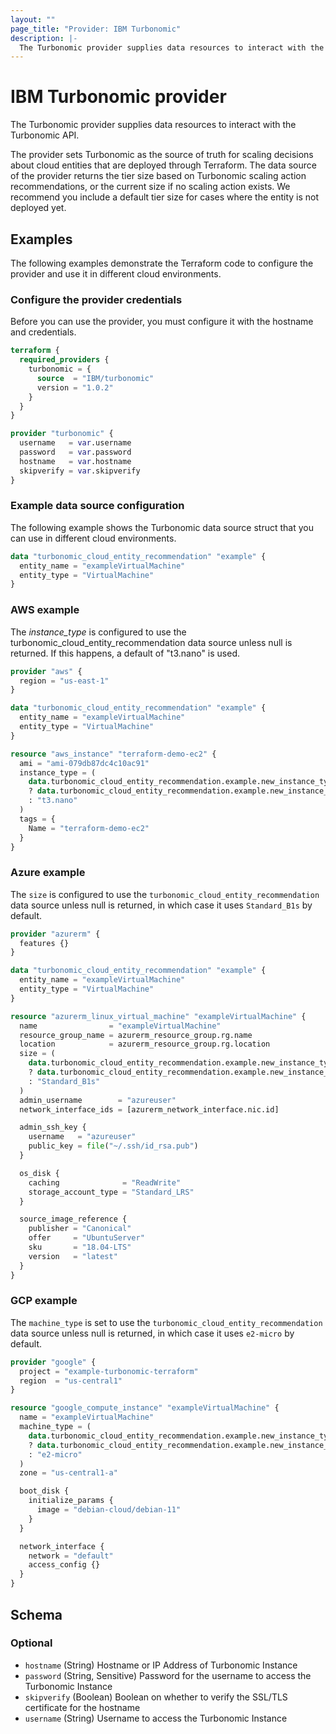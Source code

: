 ```yaml
---
layout: ""
page_title: "Provider: IBM Turbonomic"
description: |-
  The Turbonomic provider supplies data resources to interact with the Turbonomic API.
---
```


# IBM Turbonomic provider

The Turbonomic provider supplies data resources to interact with the Turbonomic API.

The provider sets Turbonomic as the source of truth for scaling decisions about cloud
entities that are deployed through Terraform. The data source of the provider returns
the tier size based on Turbonomic scaling action recommendations, or the current size
if no scaling action exists. We recommend you include a default tier size for cases
where the entity is not deployed yet.

## Examples

The following examples demonstrate the Terraform code to configure the provider and use it in different cloud environments.

### Configure the provider credentials

Before you can use the provider, you must configure it with the hostname and credentials.

```terraform
terraform {
  required_providers {
    turbonomic = {
      source  = "IBM/turbonomic"
      version = "1.0.2"
    }
  }
}

provider "turbonomic" {
  username   = var.username
  password   = var.password
  hostname   = var.hostname
  skipverify = var.skipverify
}
```

### Example data source configuration

The following example shows the Turbonomic data source struct that you can use in different cloud environments.

```terraform
data "turbonomic_cloud_entity_recommendation" "example" {
  entity_name = "exampleVirtualMachine"
  entity_type = "VirtualMachine"
}
```

### AWS example

The _instance_type_ is configured to use the turbonomic_cloud_entity_recommendation data source unless
null is returned.  If this happens, a default of "t3.nano" is used.

```terraform
provider "aws" {
  region = "us-east-1"
}

data "turbonomic_cloud_entity_recommendation" "example" {
  entity_name = "exampleVirtualMachine"
  entity_type = "VirtualMachine"
}

resource "aws_instance" "terraform-demo-ec2" {
  ami = "ami-079db87dc4c10ac91"
  instance_type = (
    data.turbonomic_cloud_entity_recommendation.example.new_instance_type != null
    ? data.turbonomic_cloud_entity_recommendation.example.new_instance_type
    : "t3.nano"
  )
  tags = {
    Name = "terraform-demo-ec2"
  }
}
```

### Azure example

The `size` is configured to use the `turbonomic_cloud_entity_recommendation` data source unless null is
returned, in which case it uses `Standard_B1s` by default.

```terraform
provider "azurerm" {
  features {}
}

data "turbonomic_cloud_entity_recommendation" "example" {
  entity_name = "exampleVirtualMachine"
  entity_type = "VirtualMachine"
}

resource "azurerm_linux_virtual_machine" "exampleVirtualMachine" {
  name                = "exampleVirtualMachine"
  resource_group_name = azurerm_resource_group.rg.name
  location            = azurerm_resource_group.rg.location
  size = (
    data.turbonomic_cloud_entity_recommendation.example.new_instance_type != null
    ? data.turbonomic_cloud_entity_recommendation.example.new_instance_type
    : "Standard_B1s"
  )
  admin_username        = "azureuser"
  network_interface_ids = [azurerm_network_interface.nic.id]

  admin_ssh_key {
    username   = "azureuser"
    public_key = file("~/.ssh/id_rsa.pub")
  }

  os_disk {
    caching              = "ReadWrite"
    storage_account_type = "Standard_LRS"
  }

  source_image_reference {
    publisher = "Canonical"
    offer     = "UbuntuServer"
    sku       = "18.04-LTS"
    version   = "latest"
  }
}
```

### GCP example

The `machine_type` is set to use the `turbonomic_cloud_entity_recommendation` data source unless null is returned, in which case it uses `e2-micro` by default.

```terraform
provider "google" {
  project = "example-turbonomic-terraform"
  region  = "us-central1"
}

resource "google_compute_instance" "exampleVirtualMachine" {
  name = "exampleVirtualMachine"
  machine_type = (
    data.turbonomic_cloud_entity_recommendation.example.new_instance_type != null
    ? data.turbonomic_cloud_entity_recommendation.example.new_instance_type
    : "e2-micro"
  )
  zone = "us-central1-a"

  boot_disk {
    initialize_params {
      image = "debian-cloud/debian-11"
    }
  }

  network_interface {
    network = "default"
    access_config {}
  }
}
```

<!-- schema generated by tfplugindocs -->
## Schema

### Optional

- `hostname` (String) Hostname or IP Address of Turbonomic Instance
- `password` (String, Sensitive) Password for the username to access the Turbonomic Instance
- `skipverify` (Boolean) Boolean on whether to verify the SSL/TLS certificate for the hostname
- `username` (String) Username to access the Turbonomic Instance
